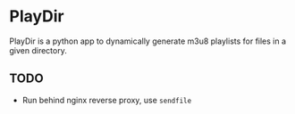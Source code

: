 # PlayDir

PlayDir is a python app to dynamically generate m3u8 playlists for files in a
given directory.

## TODO

- Run behind nginx reverse proxy, use `sendfile`
